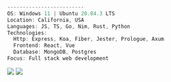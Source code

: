 ```ts
-------------------------
OS: Windows 11 | Ubuntu 20.04.3 LTS
Location: California, USA
Languages: JS, TS, Go, Nim, Rust, Python
Technologies:
  Http: Express, Koa, Fiber, Jester, Prologue, Axum
  Frontend: React, Vue
  Database: MongoDB, Postgres
Focus: Full stack web development
```

![](https://github-readme-stats.vercel.app/api?username=ericarthurc&show_icons=true&theme=dark&line_height=40)
![](https://github-readme-stats.vercel.app/api/top-langs/?username=ericarthurc&hide=css,html,ejs,scss&theme=dark)

